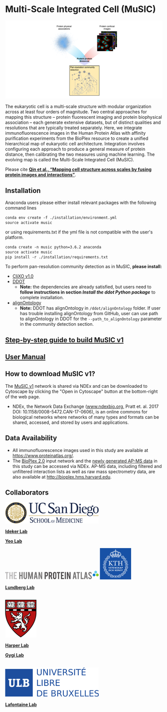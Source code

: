 # Multi-Scale Integrated Cell (MuSIC)

![Overview](./Figures/GitHub_overview.png)

The eukaryotic cell is a multi-scale structure with modular organization across at least four orders of magnitude. Two central approaches for mapping this structure – protein fluorescent imaging and protein biophysical association – each generate extensive datasets, but of distinct qualities and resolutions that are typically treated separately. Here, we integrate immunofluorescence images in the Human Protein Atlas with affinity purification experiments from the BioPlex resource to create a unified hierarchical map of eukaryotic cell architecture. Integration involves configuring each approach to produce a general measure of protein distance, then calibrating the two measures using machine learning. The evolving map is called the Multi-Scale Integrated Cell (MuSIC).

Please cite **[Qin et al., “Mapping cell structure across scales by fusing protein images and interactions”](https://www.biorxiv.org/cgi/content/short/2020.06.21.163709v1)**.

## Installation
Anaconda users please either install relevant packages with the following command lines
```
conda env create -f ./installation/environment.yml
source activate music
```
or using requirements.txt if the yml file is not compatible with the user's platform.
```
conda create -n music python=3.6.2 anaconda
source activate music
pip install -r ./installation/requirements.txt
```

To perform pan-resolution community detection as in MuSIC, **please install:**
- [CliXO v1.0](https://github.com/fanzheng10/CliXO-1.0)
- [DDOT](https://github.com/michaelkyu/ddot)
	- **Note:** the dependencies are already satisfied, but users need to **follow instructions in section *Install the ddot Python package*** to complete installation. 
- [alignOntology](https://github.com/mhk7/alignOntology)
	- **Note:** DDOT has alignOntology in `/ddot/alignOntology` folder. If user has trouble installing  alignOntology from GitHub, user can use path to alignOntology in DDOT for the `--path_to_alignOntology` parameter in the community detection section.

## [Step-by-step guide to build MuSIC v1](Step-by-step%20guide%20to%20build%20MuSIC%20v1.ipynb)

## [User Manual](https://github.com/idekerlab/MuSIC/wiki/User-Manual)

## How to download MuSIC v1?
The [MuSIC v1](http://www.ndexbio.org/?#/network/7fc70ab6-9fb1-11ea-aaef-0ac135e8bacf?accesskey=68afa0480a4859906b5d221619ee95679da96059680557f65c3dd9f1842e4930) network is shared via NDEx and can be downloaded to Cytoscape by clicking the "Open in Cytoscape" button at the bottom-right of the web page.
- NDEx, the Network Data Exchange (www.ndexbio.org, Pratt et. al. 2017 DOI: 10.1158/0008-5472.CAN-17-0606), is an online commons for biological networks where networks of many types and formats can be shared, accessed, and stored by users and applications. 

## Data Availability
- All immunofluorescence images used in this study are available at https://www.proteinatlas.org/.
- The [BioPlex 2.0](http://test.ndexbio.org/#/network/164d426d-b185-11ea-a4d3-0660b7976219) input network and the [newly generated AP-MS data](http://www.ndexbio.org/#/network/62f6c8f5-a05b-11ea-aaef-0ac135e8bacf?accesskey=06f0739d6558f98b222ce8e53d35d9a6788b589cbf0d529b00e730aeba35c31d) in this study can be accessed via NDEx. AP-MS data, including filtered and unfiltered interaction lists as well as raw mass spectrometry data, are also available at http://bioplex.hms.harvard.edu.

## Collaborators

<img src="https://github.com/idekerlab/MuSIC/blob/master/Figures/logos/ucsd_logo.png" width="300">

[**Ideker Lab**](https://idekerlab.ucsd.edu/)

[**Yeo Lab**](https://yeolab.github.io/)


<p float="left">
  <img src="https://github.com/idekerlab/MuSIC/blob/master/Figures/logos/hpa_logo.png" width="300"/>
  <img src="https://github.com/idekerlab/MuSIC/blob/master/Figures/logos/kth_logo.png" width="100"/>
</p>

[**Lundberg Lab**](https://cellprofiling.org/)

<br/>

<img src="https://github.com/idekerlab/MuSIC/blob/master/Figures/logos/hms_logo.png" width="100">

[**Harper Lab**](https://harper.hms.harvard.edu/)

[**Gygi Lab**](https://gygi.hms.harvard.edu/index.html)

<br/>

<img src="https://github.com/idekerlab/MuSIC/blob/master/Figures/logos/ulb_logo.png" width=300>

[**Lafontaine Lab**](https://www.lafontainelab.com/)
